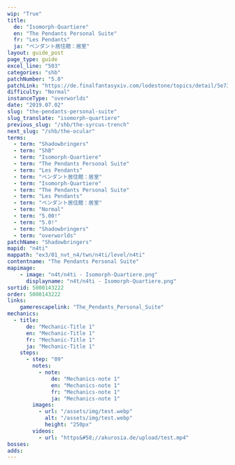 ```yaml
---
wip: "True"
title:
  de: "Isomorph-Quartiere"
  en: "The Pendants Personal Suite"
  fr: "Les Pendants"
  ja: "ペンダント居住館：居室"
layout: guide_post
page_type: guide
excel_line: "503"
categories: "shb"
patchNumber: "5.0"
patchLink: "https://de.finalfantasyxiv.com/lodestone/topics/detail/5e73c51856d5f1a693b878db0301e239d767c3e9"
difficulty: "Normal"
instanceType: "overworlds"
date: "2019.07.02"
slug: "the-pendants-personal-suite"
slug_translate: "isomorph-quartiere"
previous_slug: "/shb/the-syrcus-trench"
next_slug: "/shb/the-ocular"
terms:
  - term: "Shadowbringers"
  - term: "ShB"
  - term: "Isomorph-Quartiere"
  - term: "The Pendants Personal Suite"
  - term: "Les Pendants"
  - term: "ペンダント居住館：居室"
  - term: "Isomorph-Quartiere"
  - term: "The Pendants Personal Suite"
  - term: "Les Pendants"
  - term: "ペンダント居住館：居室"
  - term: "Normal"
  - term: "5.00!"
  - term: "5.0!"
  - term: "Shadowbringers"
  - term: "overworlds"
patchName: "Shadowbringers"
mapid: "n4ti"
mappath: "ex3/01_nvt_n4/twn/n4ti/level/n4ti"
contentname: "The Pendants Personal Suite"
mapimage:
    - image: "n4t/n4ti - Isomorph-Quartiere.png"
      displayname: "n4t/n4ti - Isomorph-Quartiere.png"
sortid: 5000143222
order: 5000143222
links:
    gamerescapelink: "The_Pendants_Personal_Suite"
mechanics:
  - title:
      de: "Mechanic-Title 1"
      en: "Mechanic-Title 1"
      fr: "Mechanic-Title 1"
      ja: "Mechanic-Title 1"
    steps:
      - step: "09"
        notes:
          - note:
              de: "Mechanics-note 1"
              en: "Mechanics-note 1"
              fr: "Mechanics-note 1"
              ja: "Mechanics-note 1"
        images:
          - url: "/assets/img/test.webp"
            alt: "/assets/img/test.webp"
            height: "250px"
        videos:
          - url: "https&#58;//akurosia.de/upload/test.mp4"
bosses:
adds:
---
```

